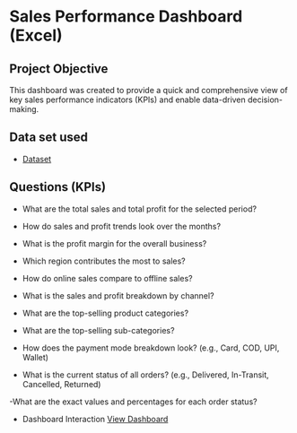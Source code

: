 # Sales Performance Dashboard (Excel)

## Project Objective
This dashboard was created to provide a quick and comprehensive view of key sales performance indicators (KPIs) and enable data-driven decision-making.

## Data set used
- <a href="https://github.com/Deepakverma476/Data--Analysis-Sales-Dashboard-/blob/main/Main%20Data.xlsx">Dataset</a>

## Questions (KPIs)
 - What are the total sales and total profit for the selected period? 
 
 - How do sales and profit trends look over the months? 
 
 - What is the profit margin for the overall business?
 
 - Which region contributes the most to sales?
 
 - How do online sales compare to offline sales?
 
 - What is the sales and profit breakdown by channel?
 
 - What are the top-selling product categories?
 
 - What are the top-selling sub-categories?
 
 - How does the payment mode breakdown look? (e.g., Card, COD, UPI, Wallet)
 
 - What is the current status of all orders? (e.g., Delivered, In-Transit, Cancelled,  Returned)
 
 -What are the exact values and percentages for each order status?
 
- Dashboard Interaction <a href="https://github.com/Deepakverma476/Data--Analysis-Sales-Dashboard-/blob/main/Screenshot%20%5BDashboard%5D.png">View Dashboard</a>



